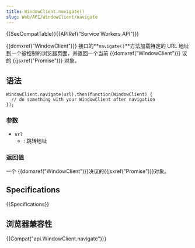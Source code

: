 ```yaml
---
title: WindowClient.navigate()
slug: Web/API/WindowClient/navigate
---
```

{{SeeCompatTable}}{{APIRef("Service Workers API")}}

{{domxref("WindowClient")}} 接口的**` navigate() `**方法加载特定的 URL 地址到一个被控制的浏览器页面，并返回一个当前 {{domxref("WindowClient")}} 议的 {{jsxref("Promise")}} 对象。

## 语法

```plain
WindowClient.navigate(url).then(function(WindowClient) {
  // do something with your WindowClient after navigation
});
```

### 参数

- `url`
  - : 跳转地址

### 返回值

一个 {{domxref("WindowClient")}}决议的{{jsxref("Promise")}}对象。

## Specifications

{{Specifications}}

## 浏览器兼容性

{{Compat("api.WindowClient.navigate")}}
